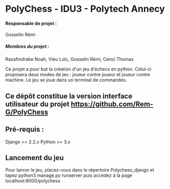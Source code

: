 # PolyChess - IDU3 - Polytech Annecy

#### Responsable de projet :
Gosselin Rémi
##### Membres du projet :
Razafindrabe Noah, Vieu Loïc, Gosselin Rémi, Cenci Thomas

Ce projet a pour but la création d'un jeu d'échecs en python. Celui-ci proposera deux modes de jeu : joueur contre joueur et joueur contre machine.
Le jeu se joue dans un terminal de commandes.

## Ce dépôt constitue la version interface utilisateur du projet https://github.com/Rem-G/PolyChess

## Pré-requis :
Django >= 2.2.x
Python >= 3.x

## Lancement du jeu
Pour lancer le jeu, placez-vous dans le répertoire Polychess_django et tapez python3 manage.py runserver puis accédez à la page localhost:8000/polychess
